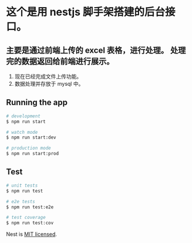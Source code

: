 # 这个是用 nestjs 脚手架搭建的后台接口。

## 主要是通过前端上传的 excel 表格，进行处理。 处理完的数据返回给前端进行展示。

1.  现在已经完成文件上传功能。
2.  数据处理并存放于 mysql 中。

## Running the app

```bash
# development
$ npm run start

# watch mode
$ npm run start:dev

# production mode
$ npm run start:prod
```

## Test

```bash
# unit tests
$ npm run test

# e2e tests
$ npm run test:e2e

# test coverage
$ npm run test:cov
```

Nest is [MIT licensed](LICENSE).
